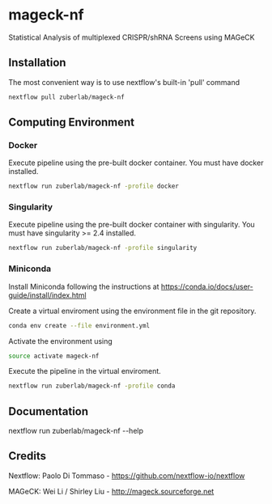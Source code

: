# mageck-nf
Statistical Analysis of multiplexed CRISPR/shRNA Screens using MAGeCK

## Installation
The most convenient way is to use nextflow's built-in 'pull' command
```bash
nextflow pull zuberlab/mageck-nf
```

## Computing Environment

### Docker
Execute pipeline using the pre-built docker container. You must have docker installed.

```bash
nextflow run zuberlab/mageck-nf -profile docker
```

### Singularity
Execute pipeline using the pre-built docker container with singularity. You must have singularity >= 2.4 installed.

```bash
nextflow run zuberlab/mageck-nf -profile singularity
```

### Miniconda

Install Miniconda following the instructions at https://conda.io/docs/user-guide/install/index.html

Create a virtual enviroment using the environment file in the git repository.

```bash
conda env create --file environment.yml
```

Activate the environment using
```bash
source activate mageck-nf
```

Execute the pipeline in the virtual enviroment.

```bash
nextflow run zuberlab/mageck-nf -profile conda
```

## Documentation
nextflow run zuberlab/mageck-nf --help

## Credits
Nextflow:  Paolo Di Tommaso - https://github.com/nextflow-io/nextflow

MAGeCK:    Wei Li / Shirley Liu  - http://mageck.sourceforge.net
